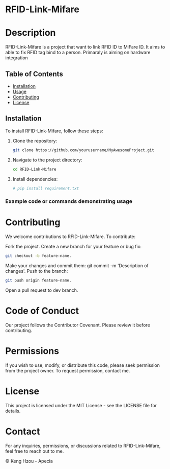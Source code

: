 # RFID-Link-Mifare

# Description
RFID-Link-Mifare is a project that want to link RFID ID to MiFare ID. It aims to able to fix RFID tag bind to a person. Primaraly is aiming on hardware integration

## Table of Contents

- [Installation](#installation)
- [Usage](#usage)
- [Contributing](#contributing)
- [License](#license)

## Installation

To install RFID-Link-Mifare, follow these steps:

1. Clone the repository:

    ```bash
    git clone https://github.com/yourusername/MyAwesomeProject.git
    ```

2. Navigate to the project directory:

    ```bash
    cd RFID-Link-Mifare
    ```

3. Install dependencies:

    ```bash
    # pip install requirement.txt
    ```




### Example code or commands demonstrating usage
# Contributing
We welcome contributions to RFID-Link-Mifare. To contribute:

Fork the project.
Create a new branch for your feature or bug fix: 
```bash
git checkout -b feature-name.
```
Make your changes and commit them: git commit -m 'Description of changes'.
Push to the branch: 
```bash
git push origin feature-name.
```
Open a pull request to dev branch.

# Code of Conduct
Our project follows the Contributor Covenant. Please review it before contributing.

# Permissions
If you wish to use, modify, or distribute this code, please seek permission from the project owner. To request permission, contact me.

# License
This project is licensed under the MIT License - see the LICENSE file for details.

# Contact
For any inquiries, permissions, or discussions related to RFID-Link-Mifare, feel free to reach out to me.


© Keng Hzou - Apecia
